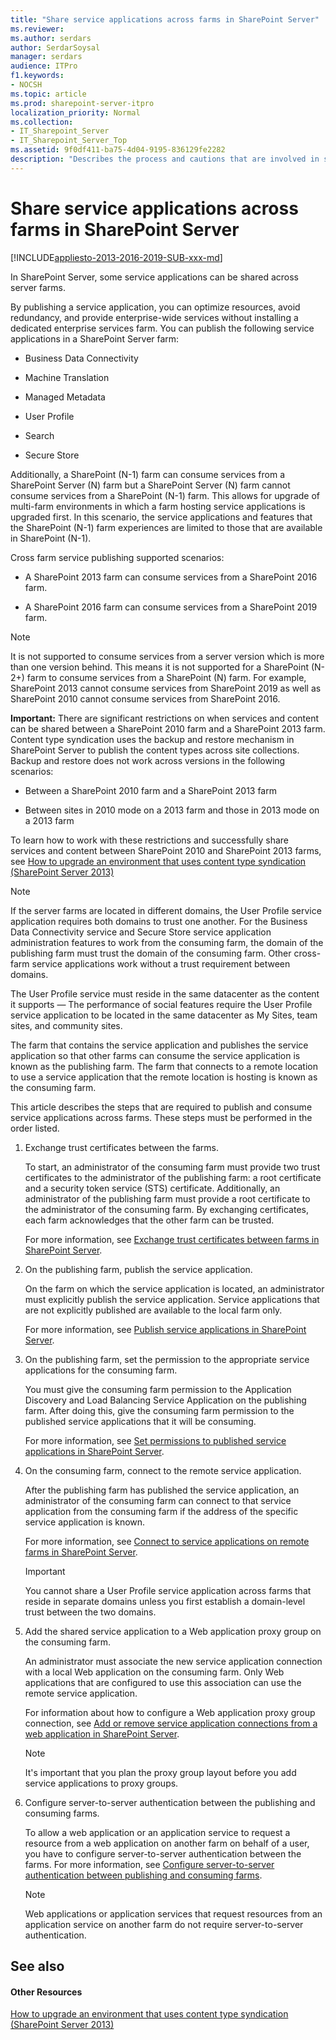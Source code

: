 ```yaml
---
title: "Share service applications across farms in SharePoint Server"
ms.reviewer: 
ms.author: serdars
author: SerdarSoysal
manager: serdars
audience: ITPro
f1.keywords:
- NOCSH
ms.topic: article
ms.prod: sharepoint-server-itpro
localization_priority: Normal
ms.collection:
- IT_Sharepoint_Server
- IT_Sharepoint_Server_Top
ms.assetid: 9f0df411-ba75-4d04-9195-836129fe2282
description: "Describes the process and cautions that are involved in sharing service applications across farms in SharePoint Server."
---
```


# Share service applications across farms in SharePoint Server

[!INCLUDE[appliesto-2013-2016-2019-SUB-xxx-md](../includes/appliesto-2013-2016-2019-SUB-xxx-md.md)]
  
In SharePoint Server, some service applications can be shared across server farms.
  
By publishing a service application, you can optimize resources, avoid redundancy, and provide enterprise-wide services without installing a dedicated enterprise services farm. You can publish the following service applications in a SharePoint Server farm:
  
- Business Data Connectivity
    
- Machine Translation
    
- Managed Metadata
    
- User Profile
    
- Search
    
- Secure Store
    
Additionally, a SharePoint (N-1) farm can consume services from a SharePoint Server (N) farm but a SharePoint Server (N) farm cannot consume services from a SharePoint (N-1) farm. This allows for upgrade of multi-farm environments in which a farm hosting service applications is upgraded first. In this scenario, the service applications and features that the SharePoint (N-1) farm experiences are limited to those that are available in SharePoint (N-1).

Cross farm service publishing supported scenarios:

- A SharePoint 2013 farm can consume services from a SharePoint 2016 farm.

- A SharePoint 2016 farm can consume services from a SharePoint 2019 farm.

> [!NOTE]
> It is not supported to consume services from a server version which is more than one version behind. This means it is not supported for a SharePoint (N-2+) farm to consume services from a SharePoint (N) farm. For example, SharePoint 2013 cannot consume services from SharePoint 2019 as well as SharePoint 2010 cannot consume services from SharePoint 2016.

 **Important:** There are significant restrictions on when services and content can be shared between a SharePoint 2010 farm and a SharePoint 2013 farm. Content type syndication uses the backup and restore mechanism in SharePoint Server to publish the content types across site collections. Backup and restore does not work across versions in the following scenarios:
  
- Between a SharePoint 2010 farm and a SharePoint 2013 farm
    
- Between sites in 2010 mode on a 2013 farm and those in 2013 mode on a 2013 farm
    
To learn how to work with these restrictions and successfully share services and content between SharePoint 2010 and SharePoint 2013 farms, see [How to upgrade an environment that uses content type syndication (SharePoint Server 2013)](../upgrade-and-update/how-to-upgrade-an-environment-that-uses-content-type-syndication-sharepoint-serv.md)
  
> [!NOTE]
> If the server farms are located in different domains, the User Profile service application requires both domains to trust one another. For the Business Data Connectivity service and Secure Store service application administration features to work from the consuming farm, the domain of the publishing farm must trust the domain of the consuming farm. Other cross-farm service applications work without a trust requirement between domains. 
  
The User Profile service must reside in the same datacenter as the content it supports — The performance of social features require the User Profile service application to be located in the same datacenter as My Sites, team sites, and community sites.
  
The farm that contains the service application and publishes the service application so that other farms can consume the service application is known as the publishing farm. The farm that connects to a remote location to use a service application that the remote location is hosting is known as the consuming farm. 
  
This article describes the steps that are required to publish and consume service applications across farms. These steps must be performed in the order listed.
  
1. Exchange trust certificates between the farms.
    
    To start, an administrator of the consuming farm must provide two trust certificates to the administrator of the publishing farm: a root certificate and a security token service (STS) certificate. Additionally, an administrator of the publishing farm must provide a root certificate to the administrator of the consuming farm. By exchanging certificates, each farm acknowledges that the other farm can be trusted. 
    
    For more information, see [Exchange trust certificates between farms in SharePoint Server](exchange-trust-certificates-between-farms.md).
    
2. On the publishing farm, publish the service application.
    
    On the farm on which the service application is located, an administrator must explicitly publish the service application. Service applications that are not explicitly published are available to the local farm only.
    
    For more information, see [Publish service applications in SharePoint Server](publish-a-service-application.md).
    
3. On the publishing farm, set the permission to the appropriate service applications for the consuming farm.
    
    You must give the consuming farm permission to the Application Discovery and Load Balancing Service Application on the publishing farm. After doing this, give the consuming farm permission to the published service applications that it will be consuming.
    
    For more information, see [Set permissions to published service applications in SharePoint Server](set-permission-to-a-published-service-application.md).
    
4. On the consuming farm, connect to the remote service application.
    
    After the publishing farm has published the service application, an administrator of the consuming farm can connect to that service application from the consuming farm if the address of the specific service application is known. 
    
    For more information, see [Connect to service applications on remote farms in SharePoint Server](connect-to-a-service-application-on-a-remote-farm.md).
    
    > [!IMPORTANT]
    > You cannot share a User Profile service application across farms that reside in separate domains unless you first establish a domain-level trust between the two domains. 
  
5. Add the shared service application to a Web application proxy group on the consuming farm.
    
    An administrator must associate the new service application connection with a local Web application on the consuming farm. Only Web applications that are configured to use this association can use the remote service application. 
    
    For information about how to configure a Web application proxy group connection, see [Add or remove service application connections from a web application in SharePoint Server](add-or-remove-a-service-application-connection-to-a-web-application.md).
    
    > [!NOTE]
    > It's important that you plan the proxy group layout before you add service applications to proxy groups. 
  
6. Configure server-to-server authentication between the publishing and consuming farms.
    
    To allow a web application or an application service to request a resource from a web application on another farm on behalf of a user, you have to configure server-to-server authentication between the farms. For more information, see [Configure server-to-server authentication between publishing and consuming farms](configure-server-to-server-authentication-in-sharepoint.md).
    
    > [!NOTE]
    > Web applications or application services that request resources from an application service on another farm do not require server-to-server authentication. 
  
## See also

#### Other Resources

[How to upgrade an environment that uses content type syndication (SharePoint Server 2013)](../upgrade-and-update/how-to-upgrade-an-environment-that-uses-content-type-syndication-sharepoint-serv.md)